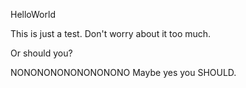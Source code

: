 HelloWorld

This is just a test. Don't worry about it too much.

Or should you?

NONONONONONONONONO
Maybe yes you SHOULD.
